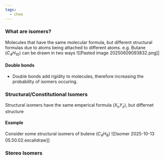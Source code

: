 ```yaml
---
tags:
  - chem
---
```

### What are isomers?

Molecules that have the same molecular formula, but different structural formulas due to atoms being attached to different atoms.
	e.g. Butane ($C_4H_{10}$) can be drawn in two ways
![[Pasted image 20250609093832.png]]

#### Double bonds
- Double bonds add rigidity to molecules, therefore increasing the probability of isomers occuring. 
### Structural/Constitutional Isomers 
Structural isomers have the same emperical formula ($X_n Y_z$), but differnet structure 
#### Example 
Consider some structural isomers of butene ($C_4 H_8$)
![[Isomer 2025-10-13 05.50.02.excalidraw]]
### Stereo Isomers

